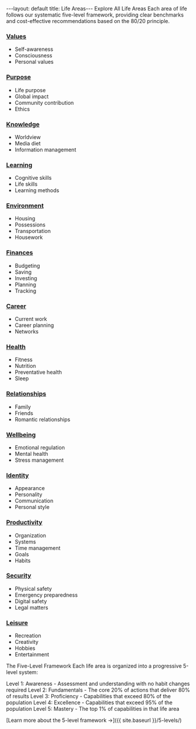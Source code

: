 ---layout: default title: Life Areas---
Explore All Life Areas
Each area of life follows our systematic five-level framework, providing clear benchmarks and cost-effective recommendations based on the 80/20 principle.
<div class="life-areas-grid">
  <!-- 1. Values -->
  <div class="life-area-card">
    <h3><a href="{{ site.baseurl }}/values/">Values</a></h3>
    <ul>
      <li>Self-awareness</li>
      <li>Consciousness</li>
      <li>Personal values</li>
    </ul>
  </div>
  <!-- 2. Purpose -->
  <div class="life-area-card">
    <h3><a href="{{ site.baseurl }}/purpose/">Purpose</a></h3>
    <ul>
      <li>Life purpose</li>
      <li>Global impact</li>
      <li>Community contribution</li>
      <li>Ethics</li>
    </ul>
  </div>
  <!-- 3. Knowledge -->
  <div class="life-area-card">
    <h3><a href="{{ site.baseurl }}/knowledge/">Knowledge</a></h3>
    <ul>
      <li>Worldview</li>
      <li>Media diet</li>
      <li>Information management</li>
    </ul>
  </div>
  <!-- 4. Learning -->
  <div class="life-area-card">
    <h3><a href="{{ site.baseurl }}/learning/">Learning</a></h3>
    <ul>
      <li>Cognitive skills</li>
      <li>Life skills</li>
      <li>Learning methods</li>
    </ul>
  </div>
  <!-- 5. Environment -->
  <div class="life-area-card">
    <h3><a href="{{ site.baseurl }}/environment/">Environment</a></h3>
    <ul>
      <li>Housing</li>
      <li>Possessions</li>
      <li>Transportation</li>
      <li>Housework</li>
    </ul>
  </div>
  <!-- 6. Finances -->
  <div class="life-area-card">
    <h3><a href="{{ site.baseurl }}/finances/">Finances</a></h3>
    <ul>
      <li>Budgeting</li>
      <li>Saving</li>
      <li>Investing</li>
      <li>Planning</li>
      <li>Tracking</li>
    </ul>
  </div>
  <!-- 7. Career -->
  <div class="life-area-card">
    <h3><a href="{{ site.baseurl }}/career/">Career</a></h3>
    <ul>
      <li>Current work</li>
      <li>Career planning</li>
      <li>Networks</li>
    </ul>
  </div>
  <!-- 8. Health -->
  <div class="life-area-card">
    <h3><a href="{{ site.baseurl }}/health/">Health</a></h3>
    <ul>
      <li>Fitness</li>
      <li>Nutrition</li>
      <li>Preventative health</li>
      <li>Sleep</li>
    </ul>
  </div>
  <!-- 9. Relationships -->
  <div class="life-area-card">
    <h3><a href="{{ site.baseurl }}/relationships/">Relationships</a></h3>
    <ul>
      <li>Family</li>
      <li>Friends</li>
      <li>Romantic relationships</li>
    </ul>
  </div>
  <!-- 10. Wellbeing -->
  <div class="life-area-card">
    <h3><a href="{{ site.baseurl }}/wellbeing/">Wellbeing</a></h3>
    <ul>
      <li>Emotional regulation</li>
      <li>Mental health</li>
      <li>Stress management</li>
    </ul>
  </div>
  <!-- 11. Identity -->
  <div class="life-area-card">
    <h3><a href="{{ site.baseurl }}/identity/">Identity</a></h3>
    <ul>
      <li>Appearance</li>
      <li>Personality</li>
      <li>Communication</li>
      <li>Personal style</li>
    </ul>
  </div>
  <!-- 12. Productivity -->
  <div class="life-area-card">
    <h3><a href="{{ site.baseurl }}/productivity/">Productivity</a></h3>
    <ul>
      <li>Organization</li>
      <li>Systems</li>
      <li>Time management</li>
      <li>Goals</li>
      <li>Habits</li>
    </ul>
  </div>
  <!-- 13. Security -->
  <div class="life-area-card">
    <h3><a href="{{ site.baseurl }}/security/">Security</a></h3>
    <ul>
      <li>Physical safety</li>
      <li>Emergency preparedness</li>
      <li>Digital safety</li>
      <li>Legal matters</li>
    </ul>
  </div>
  <!-- 14. Leisure -->
  <div class="life-area-card">
    <h3><a href="{{ site.baseurl }}/leisure/">Leisure</a></h3>
    <ul>
      <li>Recreation</li>
      <li>Creativity</li>
      <li>Hobbies</li>
      <li>Entertainment</li>
    </ul>
  </div>
</div>
The Five-Level Framework
Each life area is organized into a progressive 5-level system:

Level 1: Awareness - Assessment and understanding with no habit changes required
Level 2: Fundamentals - The core 20% of actions that deliver 80% of results
Level 3: Proficiency - Capabilities that exceed 80% of the population
Level 4: Excellence - Capabilities that exceed 95% of the population
Level 5: Mastery - The top 1% of capabilities in that life area

[Learn more about the 5-level framework →]({{ site.baseurl }}/5-levels/)
